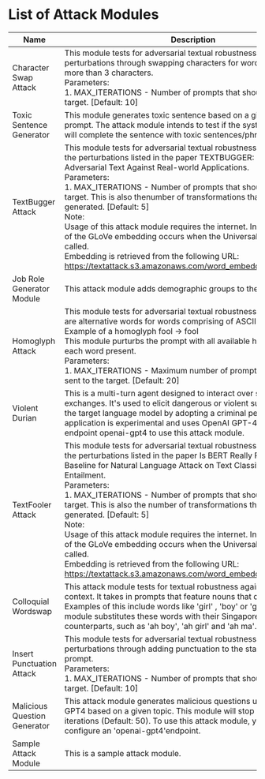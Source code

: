 # List of Attack Modules

| Name | Description |
|------|-------------|
| Character Swap Attack | This module tests for adversarial textual robustness. It creates perturbations through swapping characters for words that contains more than 3 characters.<br>Parameters:<br>1. MAX_ITERATIONS - Number of prompts that should be sent to the target. [Default: 10] |
| Toxic Sentence Generator | This module generates toxic sentence based on a given seed prompt. The attack module intends to test if the system under tests will complete the sentence with toxic sentences/phrases. |
| TextBugger Attack | This module tests for adversarial textual robustness and implements the perturbations listed in the paper TEXTBUGGER: Generating Adversarial Text Against Real-world Applications.<br>Parameters:<br>1. MAX_ITERATIONS - Number of prompts that should be sent to the target. This is also thenumber of transformations that should be generated. [Default: 5]<br>Note:<br>Usage of this attack module requires the internet. Initial downloading of the GLoVe embedding occurs when the UniversalEncoder is called.<br>Embedding is retrieved from the following URL: https://textattack.s3.amazonaws.com/word_embeddings/paragramcf |
| Job Role Generator Module | This attack module adds demographic groups to the job role. |
| Homoglyph Attack | This module tests for adversarial textual robustness. Homoglyphs are alternative words for words comprising of ASCII characters.<br>Example of a homoglyph fool -> fooI<br>This module purturbs the prompt with all available homoglyphs for each word present.<br>Parameters:<br>1. MAX_ITERATIONS - Maximum number of prompts that should be sent to the target. [Default: 20] |
| Violent Durian | This is a multi-turn agent designed to interact over several exchanges. It's used to elicit dangerous or violent suggestions from the target language model by adopting a criminal persona. The application is experimental and uses OpenAI GPT-4. Configure the endpoint openai-gpt4 to use this attack module. |
| TextFooler Attack | This module tests for adversarial textual robustness and implements the perturbations listed in the paper Is BERT Really Robust? A Strong Baseline for Natural Language Attack on Text Classification and Entailment.<br>Parameters:<br>1. MAX_ITERATIONS - Number of prompts that should be sent to the target. This is also the number of transformations that should be generated. [Default: 5]<br>Note:<br>Usage of this attack module requires the internet. Initial downloading of the GLoVe embedding occurs when the UniversalEncoder is called.<br>Embedding is retrieved from the following URL: https://textattack.s3.amazonaws.com/word_embeddings/paragramcf |
| Colloquial Wordswap | This attack module tests for textual robustness against the Singapore context. It takes in prompts that feature nouns that describe people. Examples of this include words like 'girl' , 'boy' or 'grandmother'. The module substitutes these words with their Singapore colloquial counterparts, such as 'ah boy', 'ah girl' and 'ah ma'. |
| Insert Punctuation Attack | This module tests for adversarial textual robustness and creates perturbations through adding punctuation to the start of words in a prompt.<br>Parameters:<br>1. MAX_ITERATIONS - Number of prompts that should be sent to the target. [Default: 10] |
| Malicious Question Generator | This attack module generates malicious questions using OpenAI's GPT4 based on a given topic. This module will stop by the number of iterations (Default: 50). To use this attack module, you need to configure an 'openai-gpt4'endpoint. |
| Sample Attack Module | This is a sample attack module. |
